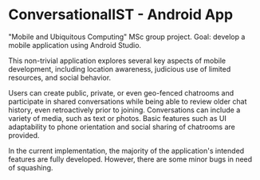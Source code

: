 # ConversationalIST - Android App


"Mobile and Ubiquitous Computing" MSc group project. Goal: develop a mobile application using Android Studio.

This non-trivial application explores several key aspects of mobile development, including location awareness, judicious use of limited resources, and social behavior.

Users can create public, private, or even geo-fenced chatrooms and participate in shared conversations while being able to review older chat history, even retroactively prior to joining. Conversations can include a variety of media, such as text or photos. Basic features such as UI adaptability to phone orientation and social sharing of chatrooms are provided. 

In the current implementation, the majority of the application's intended features are fully developed. However, there are some minor bugs in need of squashing.
